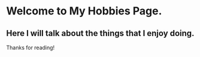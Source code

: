 # Welcome to My Hobbies Page.
<h2>Here I will talk about the things that I enjoy doing.</h2>
<p>Thanks for reading!</p>
